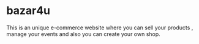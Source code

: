 # bazar4u
This is an unique e-commerce website where you can sell your products , manage your events and also you can create your own shop.

